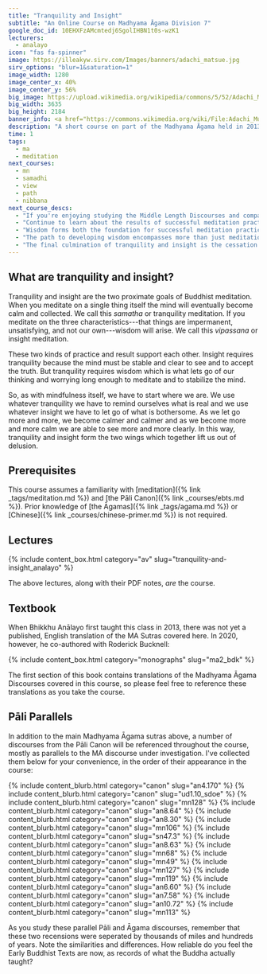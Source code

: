 ```yaml
---
title: "Tranquility and Insight"
subtitle: "An Online Course on Madhyama Āgama Division 7"
google_doc_id: 10EHXFzAMcmtedj6SgolIHBN1t0s-wzK1
lecturers:
  - analayo
icon: "fas fa-spinner"
image: https://illeakyw.sirv.com/Images/banners/adachi_matsue.jpg
sirv_options: "blur=1&saturation=1"
image_width: 1280
image_center_x: 40%
image_center_y: 56%
big_image: https://upload.wikimedia.org/wikipedia/commons/5/52/Adachi_Museum_of_Art_Near_Matsue_Japanese_Garden_1.JPG
big_width: 3635
big_height: 2184
banner_info: <a href="https://commons.wikimedia.org/wiki/File:Adachi_Museum_of_Art_Near_Matsue_Japanese_Garden_1.JPG">Matsue</a>, <a href="https://creativecommons.org/licenses/by-sa/4.0">BY-SA 4.0</a>
description: "A short course on part of the Madhyama Āgama held in 2013, the sutras covered (MA 72-86) revolve around the interdependence of _samatha_ and _vipassana_ meditation and their co-creation of wisdom.  Bhikkhu Anālayo makes the difficult subject accessible in his inimitably methodical style."
time: 1
tags:
  - ma
  - meditation
next_courses:
  - mn
  - samadhi
  - view
  - path
  - nibbana
next_course_descs:
  - "If you're enjoying studying the Middle Length Discourses and comparing Pāli and Āgama texts, you can continue with Bhikkhu Anālayo and Bhikkhu Bodhi in this course focusing more on the Pāli canon."
  - "Continue to learn about the results of successful meditation practice."
  - "Wisdom forms both the foundation for successful meditation practice and also its goal."
  - "The path to developing wisdom encompasses more than just meditation practice, however. In this course we explore the various ways that the developmental stages have been talked about, both in the early texts and in later exegesis."
  - "The final culmination of tranquility and insight is the cessation of all the corruptions."
---
```


## What are tranquility and insight?
Tranquility and insight are the two proximate goals of Buddhist meditation. When you meditate on a single thing itself the mind will eventually become calm and collected. We call this _samatha_ or tranquility meditation.  If you meditate on the three characteristics---that things are impermanent, unsatisfying, and not our own---wisdom will arise. We call this _vipassana_ or insight meditation.

These two kinds of practice and result support each other. Insight requires tranquility because the mind must be stable and clear to see and to accept the truth. But tranquility requires wisdom which is what lets go of our thinking and worrying long enough to meditate and to stabilize the mind.

So, as with mindfulness itself, we have to start where we are. We use whatever tranquility we have to remind ourselves  what is real and we use whatever insight we have to let go of what is bothersome. As we let go more and more, we become calmer and calmer and as we become more and more calm we are able to see more and more clearly. In this way, tranquility and insight form the two wings which together lift us out of delusion.

## Prerequisites

This course assumes a familiarity with [meditation]({% link _tags/meditation.md %}) and [the Pāli Canon]({% link _courses/ebts.md %}). Prior knowledge of [the Āgamas]({% link _tags/agama.md %}) or [Chinese]({% link _courses/chinese-primer.md %}) is not required.

## Lectures

{% include content_box.html category="av" slug="tranquility-and-insight_analayo" %}

The above lectures, along with their PDF notes, _are_ the course. 

## Textbook

When Bhikkhu Anālayo first taught this class in 2013, there was not yet a published, English translation of the MA Sutras covered here. In 2020, however, he co-authored with Roderick Bucknell:

{% include content_box.html category="monographs" slug="ma2_bdk" %}

The first section of this book contains translations of the Madhyama Āgama Discourses covered in this course, so please feel free to reference these translations as you take the course.

## Pāli Parallels

In addition to the main Madhyama Āgama sutras above, a number of discourses from the Pāli Canon will be referenced throughout the course, mostly as parallels to the MA discourse under investigation. I've collected them below for your convenience, in the order of their appearance in the course:

{% include content_blurb.html category="canon" slug="an4.170" %}
{% include content_blurb.html category="canon" slug="ud1.10_sdoe" %}
{% include content_blurb.html category="canon" slug="mn128" %}
{% include content_blurb.html category="canon" slug="an8.64" %}
{% include content_blurb.html category="canon" slug="an8.30" %}
{% include content_blurb.html category="canon" slug="mn106" %}
{% include content_blurb.html category="canon" slug="sn47.3" %}
{% include content_blurb.html category="canon" slug="an8.63" %}
{% include content_blurb.html category="canon" slug="mn68" %}
{% include content_blurb.html category="canon" slug="mn49" %}
{% include content_blurb.html category="canon" slug="mn127" %}
{% include content_blurb.html category="canon" slug="mn119" %}
{% include content_blurb.html category="canon" slug="an6.60" %}
{% include content_blurb.html category="canon" slug="an7.58" %}
{% include content_blurb.html category="canon" slug="an10.72" %}
{% include content_blurb.html category="canon" slug="mn113" %}

As you study these parallel Pāli and Āgama discourses, remember that these two recensions were seperated by thousands of miles and hundreds of years. Note the similarities and differences.  How reliable do you feel the Early Buddhist Texts are now, as records of what the Buddha actually taught?


